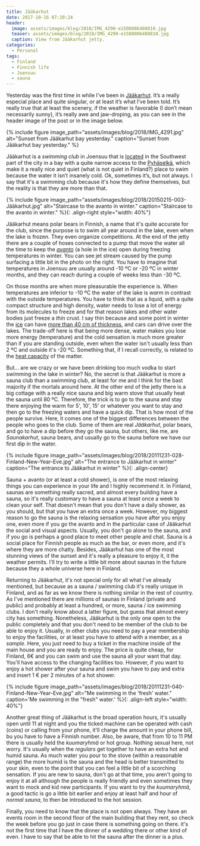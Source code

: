 ```yaml
---
title: Jääkarhut
date: 2017-10-16 07:20:24
header:
  image: assets/images/blog/2018/IMG_4290-e1508086408810.jpg
  teaser: assets/images/blog/2018/IMG_4290-e1508086408810.jpg
  caption: View from Jääkarhut jetty. 
categories:
  - Personal
tags:
  - Finland
  - Finnish life
  - Joensuu
  - sauna
---
```

Yesterday was the first time in while I’ve been in [Jääkarhut](http://www.joensuunjaakarhut.fi/fi/etusivu/). It’s a really especial place and quite singular, or at least it’s what I’ve been told. It’s really true that at least the scenery, if the weather is favorable (I don’t mean necessarily sunny), it’s really awe and jaw-droping, as you can see in the header image of the post or in the image below.

{% include figure image_path="assets/images/blog/2018/IMG_4291.jpg" alt="Sunset from Jääkarhut bay yesterday." caption="Sunset from Jääkarhut bay yesterday." %}

Jääkarhut is a *swimming club* in Joensuu that is [located](https://www.google.fi/maps/place/Joensuun+J%C3%A4%C3%A4karhut+ry/@62.5797329,29.7637943,14.97z/data=!4m5!3m4!1s0x0:0xa32089923303b540!8m2!3d62.5808783!4d29.7652566?hl=en) in the Southwest part of the city in a bay with a quite narrow access to the [Pyhäselkä](https://en.wikipedia.org/wiki/Lake_Pyhäselkä), which make it a really nice and quiet (what is not quiet in Finland?) place to swim because the water it isn’t insanely cold. Ok, sometimes it’s, but not always. I say that it's a swimming club because it's how they define themselves, but the reality is that they are more than that.

{% include figure image_path="assets/images/blog/2018/20150215-003-Jääkarhut.jpg" alt="Staircase to the avanto in winter." caption="Staircase to the avanto in winter." %}{: .align-right style="width: 40%"}


Jääkarhut means polar bears in Finnish, a name that it's quite accurate for the club, since the purpose is to swim all year around in the lake, even when the lake is frozen. They even organize competitions. At the end of the jetty there are a couple of hoses connected to a pump that move the water all the time to keep the *[avanto](https://fi.wikipedia.org/wiki/Avanto)* (a hole in the ice) open during freezing temperatures in winter. You can see jet stream caused by the pump surfacing a little bit in the photo on the right. You have to imagine that temperatures in Joensuu are usually around -10 ºC or -20 ºC in winter months, and they can reach during a couple of weeks less than -30 ºC.

On those months are when more pleasurable the experience is. When temperatures are inferior to -10 ºC the water of the lake is *warm* in contrast with the outside temperatures. You have to think that as a liquid, with a quite compact structure and high density, water needs to lose a lot of energy from its molecules to freeze and for that reason lakes and other water bodies just freeze a *thin* crust. I say thin because and some point in winter the [ice](http://finlandnaturally.com/seasons/winter/finlands-frozen-lakes/) can have [more than 40 cm of thickness](https://en.wikipedia.org/wiki/Ice_road#Finland), and cars can drive over the lakes. The trade-off here is that being more dense, water makes you lose more energy (temperature) and the cold sensation is much more greater than if you are standing outside, even when the water isn't usually less than 2 ºC and outside it's -20 ºC. Something that, if I recall correctly, is related to the [heat capacity](https://en.wikipedia.org/wiki/Heat_capacity) of the matter.

But… are we crazy or we have been drinking too much vodka to start swimming in the lake in winter? No, the secret is that Jääkarhut is more a sauna club than a swimming club, at least for me and I think for the bast majority if the mortals around here. At the other end of the jetty there is a big cottage with a really nice sauna and big warm stove that usually heat the sauna until 80 ºC. Therefore, the trick is to go to the sauna and stay there enjoying the warm for 5', 10', 15' or whatever you want to stay and then go to the freezing waters and have a quick dip. That is how most of the people survive. Here, it comes one of the biggest differences between the people who goes to the club. Some of them are real *Jääkarhut*, polar bears, and go to have a dip before they go the sauna, but others, like me, are *Saunakarhut*, sauna bears, and usually go to the sauna before we have our first dip in the water.

{% include figure image_path="assets/images/blog/2018/20111231-028-Finland-New-Year-Eve.jpg" alt="The entrance to Jääkarhut in winter" caption="The entrance to Jääkarhut in winter" %}{: .align-center}

Sauna + avanto (or at least a cold shower), is one of the most relaxing things you can experience in your life and I highly recommend it. In Finland, saunas are something really sacred, and almost every building have a sauna, so it's really customary to have a sauna at least once a week to clean your self. That doesn't mean that you don't have a daily shower, as you should, but that you have an extra once a week. However, my biggest reason to go the sauna is the relaxing sensation you have after you enjoy one, even more if you go the avanto and in the particular case of Jääkarhut the social and visual aspects. Usually, you don't go alone to the sauna, and if you go is perhaps a good place to meet other people and chat. Sauna is a social place for Finnish people as much as the bar, or even more, and it's where they are more chatty. Besides, Jääkarhut has one of the most stunning views of the sunset and it's really a pleasure to enjoy it, it the weather permits. I'll try to write a little bit more about saunas in the future because they a whole universe here in Finland.

Returning to Jääkarhut, it's not special only for all what I've already mentioned, but because as a sauna / swimming club it's really unique in Finland, and as far as we know there is nothing similar in the rest of country. As I've mentioned there are millions of saunas in Finland (private and public) and probably at least a hundred, or more, sauna / ice swimming clubs. I don't really know about a latter figure, but guess that almost every city has something. Nonetheless, Jääkarhut is the only one open to the public completely and that you don't need to be member of the club to be able to enjoy it. Usually, in other clubs you need to pay a year membership to enjoy the facilities, or at least you have to attend with a member, as a _sample_. Here, you just need to buy a ticket in the machine inside of the main house and you are ready to enjoy. The price is quite cheap, for Finland, 6€ and you can swim and use the sauna all your want that day. You'll  have access to the changing facilities too.  However, if you want to enjoy a hot shower after your sauna and swim you have to pay and extra and insert 1 € per 2 minutes of a hot shower.

{% include figure image_path="assets/images/blog/2018/20111231-040-Finland-New-Year-Eve.jpg" alt="Me swimming in the 'fresh' water." caption='Me swimming in the "fresh" water.' %}{: .align-left style="width: 40%"}

Another great thing of Jääkarhut is the broad operation hours, it's usually open until 11 at night and you the ticked machine can be operated with cash (coins) or calling from your phone, it'll charge the amount in your phone bill, bu you have to have a Finnish number. Also, be aware, that from 10 to 11 PM there is usually held the _kuumaryhmä_ or hot group. Nothing sexual here, not worry. It's usually when the _regulars_ get together to have an extra hot and humid sauna. As much water you pour to the stove (within a reasonable range) the more humid is the sauna and the head is better transmitted to your skin, even to the point that you can feel a little bit of a scorching sensation. If you are new to sauna, don't go at that time, you aren't going to enjoy it at all although the people is really friendly and even sometimes they want to mock and kid new participants. If you want to try the _kuumaryhmä_, a good tactic is go a little bit earlier and enjoy at least half and hour of _normal sauna_, to then be introduced to the hot session.

Finally, you need to know that the place is not open always. They have an events room in the second floor of the main building that they rent, so check the week before you go just in case there is something going on there. it's not the first time that I have the dinner of a wedding there or other kind of even. I have to say that be able to hit the sauna after the dinner is a plus.
